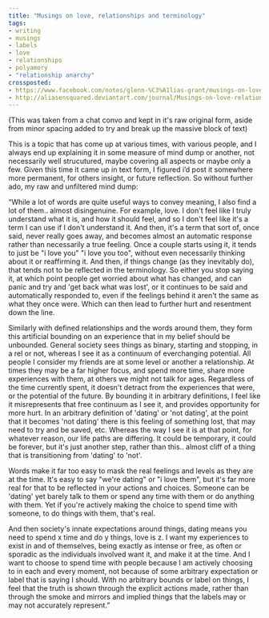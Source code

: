 ```yaml
---
title: "Musings on love, relationships and terminology"
tags:
- writing
- musings
- labels
- love
- relationships
- polyamory
- "relationship anarchy"
crossposted:
- https://www.facebook.com/notes/glenn-%C3%A1lias-grant/musings-on-love-relationships-and-terminology/10154485158020968
- http://aliasensquared.deviantart.com/journal/Musings-on-love-relationships-and-terminology-620302204
---
```

(This was taken from a chat convo and kept in it's raw original form, aside from minor spacing added to try and break up the massive block of text)

This is a topic that has come up at various times, with various people, and I always end up explaining it in some measure of mind dump or another, not necessarily well strucutured, maybe covering all aspects or maybe only a few. Given this time it came up in text form, I figured i’d post it somewhere more permanent, for others insight, or future reflection. So without further ado, my raw and unfiltered mind dump:

“While a lot of words are quite useful ways to convey meaning, I also find a lot of them.. almost disingenuine. For example, love. I don't feel like I truly understand what it is, and how it should feel, and so I don't feel like it's a term I can use if I don't understand it. And then, it's a term that sort of, once said, never really goes away, and becomes almost an automatic response rather than necessarily a true feeling. Once a couple starts using it, it tends to just be "i love you" "i love you too", without even necessarily thinking about it or reaffirming it. And then, if things change (as they inevitably do), that tends not to be reflected in the terminology. So either you stop saying it, at which point people get worried about what has changed, and can panic and try and 'get back what was lost', or it continues to be said and automatically responded to, even if the feelings behind it aren't the same as what they once were. Which can then lead to further hurt and resentment down the line.

Similarly with defined relationships and the words around them, they form this artificial bounding on an experience that in my belief should be unbounded. General society sees things as binary, starting and stopping, in a rel or not, whereas I see it as a continuum of everchanging potential. All people I consider my friends are at some level or another a relationship. At times they may be a far higher focus, and spend more time, share more experiences with them, at others we might not talk for ages. Regardless of the time currently spent, it doesn't detract from the experiences that were, or the potential of the future. By bounding it in arbitrary definitions, I feel like it misrepresents that free continuum as I see it, and provides opportunity for more hurt. In an arbitrary definition of 'dating' or 'not dating', at the point that it becomes 'not dating' there is this feeling of something lost, that may need to try and be saved, etc. Whereas the way I see it is at that point, for whatever reason, our life paths are differing. It could be temporary, it could be forever, but it's just another step, rather than this.. almost cliff of a thing that is transitioning from 'dating' to 'not'.

Words make it far too easy to mask the real feelings and levels as they are at the time. It's easy to say "we're dating" or "i love them", but it's far more real for that to be reflected in your actions and choices. Someone can be 'dating' yet barely talk to them or spend any time with them or do anything with them. Yet if you're actively making the choice to spend time with someone, to do things with them, that's real.

And then society's innate expectations around things, dating means you need to spend x time and do y things, love is z. I want my experiences to exist in and of themselves, being exactly as intense or free, as often or sporadic as the individuals involved want it, and make it at the time. And I want to choose to spend time with people because I am actively choosing to in each and every moment, not because of some arbitrary expectation or label that is saying I should. With no arbitrary bounds or label on things, I feel that the truth is shown through the explicit actions made, rather than through the smoke and mirrors and implied things that the labels may or may not accurately represent.”